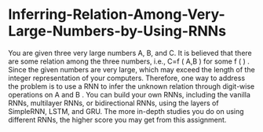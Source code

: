 # Inferring-Relation-Among-Very-Large-Numbers-by-Using-RNNs
You are given three very large numbers  A,  B, and  C. It is believed that there are some relation among the three numbers, i.e.,  C=f ( A,B )  for some  f ( ) . Since the given numbers are very large, which may exceed the length of the integer representation of your computers. Therefore, one way to address the problem is to use a RNN to infer the unknown relation through digit-wise operations on  A  and  B . You can build your own RNNs, including the vanilla RNNs, multilayer RNNs, or bidirectional RNNs, using the layers of SimpleRNN, LSTM, and GRU. The more in-depth studies you do on using different RNNs, the higher score you may get from this assignment.
